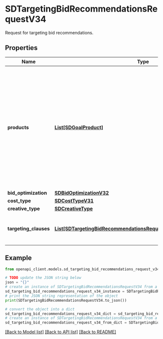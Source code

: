 # SDTargetingBidRecommendationsRequestV34

Request for targeting bid recommendations.

## Properties

Name | Type | Description | Notes
------------ | ------------- | ------------- | -------------
**products** | [**List[SDGoalProduct]**](SDGoalProduct.md) | A list of products to tailor bid recommendations for category and audience based targeting clauses. This array must contain consistent fields of either asins or landing pages (when linking to other pages), these cannot be mixed for any given request. If landingPageURL is used, only one item is allowed for the list. | [optional] 
**bid_optimization** | [**SDBidOptimizationV32**](SDBidOptimizationV32.md) |  | 
**cost_type** | [**SDCostTypeV31**](SDCostTypeV31.md) |  | 
**creative_type** | [**SDCreativeType**](SDCreativeType.md) |  | [optional] 
**targeting_clauses** | [**List[SDTargetingBidRecommendationsRequestV34TargetingClausesInner]**](SDTargetingBidRecommendationsRequestV34TargetingClausesInner.md) | A list of targeting clauses to receive bid recommendations for. | 

## Example

```python
from openapi_client.models.sd_targeting_bid_recommendations_request_v34 import SDTargetingBidRecommendationsRequestV34

# TODO update the JSON string below
json = "{}"
# create an instance of SDTargetingBidRecommendationsRequestV34 from a JSON string
sd_targeting_bid_recommendations_request_v34_instance = SDTargetingBidRecommendationsRequestV34.from_json(json)
# print the JSON string representation of the object
print(SDTargetingBidRecommendationsRequestV34.to_json())

# convert the object into a dict
sd_targeting_bid_recommendations_request_v34_dict = sd_targeting_bid_recommendations_request_v34_instance.to_dict()
# create an instance of SDTargetingBidRecommendationsRequestV34 from a dict
sd_targeting_bid_recommendations_request_v34_from_dict = SDTargetingBidRecommendationsRequestV34.from_dict(sd_targeting_bid_recommendations_request_v34_dict)
```
[[Back to Model list]](../README.md#documentation-for-models) [[Back to API list]](../README.md#documentation-for-api-endpoints) [[Back to README]](../README.md)


